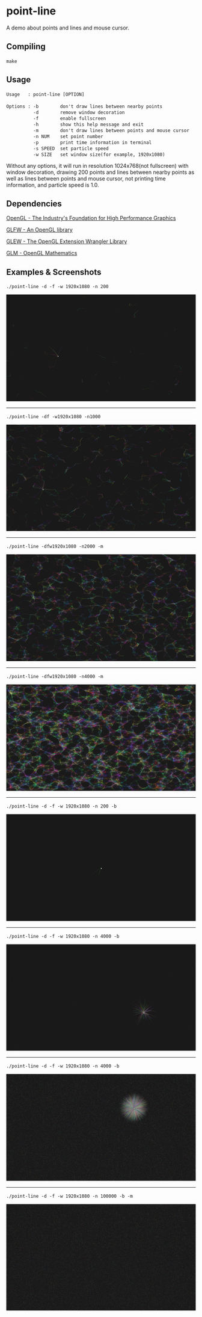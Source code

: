 # point-line
A demo about points and lines and mouse cursor.

## Compiling
```Shell
make
```

## Usage
```
Usage   : point-line [OPTION]

Options : -b        don't draw lines between nearby points
          -d        remove window decoration
          -f        enable fullscreen
          -h        show this help message and exit
          -m        don't draw lines between points and mouse cursor
          -n NUM    set point number
          -p        print time information in terminal
          -s SPEED  set particle speed
          -w SIZE   set window size(for example, 1920x1080)
```

Without any options, it will run in resolution 1024x768(not fullscreen) with window decoration, drawing 200 points and lines between nearby points as well as lines between points and mouse cursor, not printing time information, and particle speed is 1.0.

## Dependencies
[OpenGL - The Industry's Foundation for High Performance Graphics](https://www.opengl.org/)

[GLFW - An OpenGL library](http://www.glfw.org/)

[GLEW - The OpenGL Extension Wrangler Library](http://glew.sourceforge.net/)

[GLM - OpenGL Mathematics](http://glm.g-truc.net/0.9.6/index.html)

## Examples & Screenshots
```Shell
./point-line -d -f -w 1920x1080 -n 200
```

![1.png](screenshots/1.png)

- - -

```Shell
./point-line -df -w1920x1080 -n1000
```

![2.png](screenshots/2.png)

- - -

```Shell
./point-line -dfw1920x1080 -n2000 -m
```

![3.png](screenshots/3.png)

- - -

```Shell
./point-line -dfw1920x1080 -n4000 -m
```

![4.png](screenshots/4.png)

- - -

```Shell
./point-line -d -f -w 1920x1080 -n 200 -b
```

![5.png](screenshots/5.png)

- - -

```Shell
./point-line -d -f -w 1920x1080 -n 4000 -b
```

![6.png](screenshots/6.png)

- - -

```Shell
./point-line -d -f -w 1920x1080 -n 4000 -b
```

![7.png](screenshots/7.png)

- - -

```Shell
./point-line -d -f -w 1920x1080 -n 100000 -b -m
```

![8.png](screenshots/8.png)
